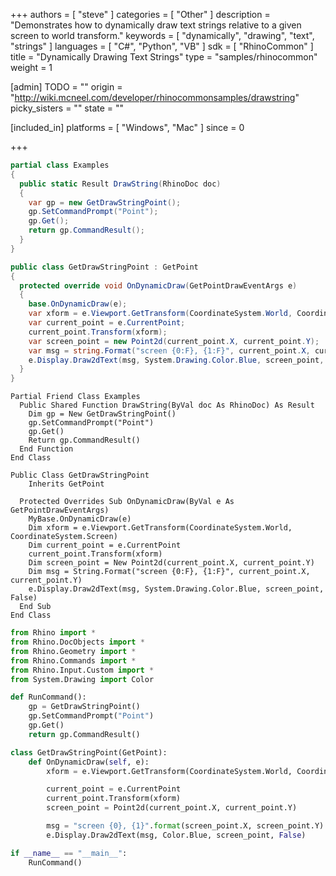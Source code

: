+++
authors = [ "steve" ]
categories = [ "Other" ]
description = "Demonstrates how to dynamically draw text strings relative to a given screen to world transform."
keywords = [ "dynamically", "drawing", "text", "strings" ]
languages = [ "C#", "Python", "VB" ]
sdk = [ "RhinoCommon" ]
title = "Dynamically Drawing Text Strings"
type = "samples/rhinocommon"
weight = 1

[admin]
TODO = ""
origin = "http://wiki.mcneel.com/developer/rhinocommonsamples/drawstring"
picky_sisters = ""
state = ""

[included_in]
platforms = [ "Windows", "Mac" ]
since = 0

+++

<div class="codetab-content" id="cs">

```cs
partial class Examples
{
  public static Result DrawString(RhinoDoc doc)
  {
    var gp = new GetDrawStringPoint();
    gp.SetCommandPrompt("Point");
    gp.Get();
    return gp.CommandResult();
  }
}

public class GetDrawStringPoint : GetPoint
{
  protected override void OnDynamicDraw(GetPointDrawEventArgs e)
  {
    base.OnDynamicDraw(e);
    var xform = e.Viewport.GetTransform(CoordinateSystem.World, CoordinateSystem.Screen);
    var current_point = e.CurrentPoint;
    current_point.Transform(xform);
    var screen_point = new Point2d(current_point.X, current_point.Y);
    var msg = string.Format("screen {0:F}, {1:F}", current_point.X, current_point.Y);
    e.Display.Draw2dText(msg, System.Drawing.Color.Blue, screen_point, false);
  }
}
```

</div>


<div class="codetab-content" id="vb">

```vbnet
Partial Friend Class Examples
  Public Shared Function DrawString(ByVal doc As RhinoDoc) As Result
	Dim gp = New GetDrawStringPoint()
	gp.SetCommandPrompt("Point")
	gp.Get()
	Return gp.CommandResult()
  End Function
End Class

Public Class GetDrawStringPoint
	Inherits GetPoint

  Protected Overrides Sub OnDynamicDraw(ByVal e As GetPointDrawEventArgs)
	MyBase.OnDynamicDraw(e)
	Dim xform = e.Viewport.GetTransform(CoordinateSystem.World, CoordinateSystem.Screen)
	Dim current_point = e.CurrentPoint
	current_point.Transform(xform)
	Dim screen_point = New Point2d(current_point.X, current_point.Y)
	Dim msg = String.Format("screen {0:F}, {1:F}", current_point.X, current_point.Y)
	e.Display.Draw2dText(msg, System.Drawing.Color.Blue, screen_point, False)
  End Sub
End Class
```

</div>


<div class="codetab-content" id="py">

```python
from Rhino import *
from Rhino.DocObjects import *
from Rhino.Geometry import *
from Rhino.Commands import *
from Rhino.Input.Custom import *
from System.Drawing import Color

def RunCommand():
    gp = GetDrawStringPoint()
    gp.SetCommandPrompt("Point")
    gp.Get()
    return gp.CommandResult()

class GetDrawStringPoint(GetPoint):
    def OnDynamicDraw(self, e):
        xform = e.Viewport.GetTransform(CoordinateSystem.World, CoordinateSystem.Screen)

        current_point = e.CurrentPoint
        current_point.Transform(xform)
        screen_point = Point2d(current_point.X, current_point.Y)

        msg = "screen {0}, {1}".format(screen_point.X, screen_point.Y)
        e.Display.Draw2dText(msg, Color.Blue, screen_point, False)

if __name__ == "__main__":
    RunCommand()
```

</div>
